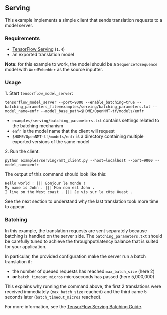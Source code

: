 ## Serving

This example implements a simple client that sends translation requests to a model server.

### Requirements

* [TensorFlow Serving](https://www.tensorflow.org/serving) (`1.4`)
* an exported translation model

**Note:** for this example to work, the model should be a `SequenceToSequence` model with `WordEmbedder` as the source inputter.

### Usage

1\. Start `tensorflow_model_server`:

```
tensorflow_model_server --port=9000 --enable_batching=true --batching_parameters_file=examples/serving/batching_parameters.txt --model_name=enfr --model_base_path=$HOME/OpenNMT-tf/models/enfr
```

* `examples/serving/batching_parameters.txt` contains settings related to the batching mechanism
* `enfr` is the model name that the client will request
* `$HOME/OpenNMT-tf/models/enfr` is a directory containing multiple exported versions of the same model

2\. Run the client:

```
python examples/serving/nmt_client.py --host=localhost --port=9000 --model_name=enfr
```

The output of this command should look like this:

```
Hello world ! ||| Bonjour le monde !
My name is John . ||| Mon nom est John .
I live on the West coast . ||| Je vis sur la côte Ouest .
```

See the next section to understand why the last translation took more time to appear.

### Batching

In this example, the translation requests are sent separately because batching is handled on the server side. The `batching_parameters.txt` should be carefully tuned to achieve the throughput/latency balance that is suited for your application.

In particular, the provided configuration make the server run a batch translation if:

* the number of queued requests has reached `max_batch_size` (here 2)
* **or** `batch_timeout_micros` microseconds has passed (here 5,000,000)

This explains why running the command above, the first 2 translations were received immediately (`max_batch_size` reached) and the third came 5 seconds later (`batch_timeout_micros` reached).

For more information, see the [TensorFlow Serving Batching Guide](https://github.com/tensorflow/serving/tree/r1.4/tensorflow_serving/batching).
